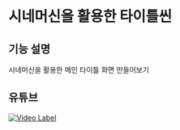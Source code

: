 # 시네머신을 활용한 타이틀씬

## 기능 설명
 시네머신을 활용한 메인 타이틀 화면 만들어보기  

## 유튜브
 [![Video Label](http://img.youtube.com/vi/Fk4OVNQ56G4/0.jpg)](https://youtu.be/Fk4OVNQ56G4)

